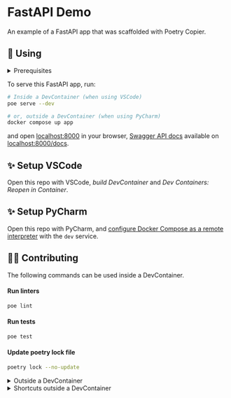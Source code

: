 # FastAPI Demo

An example of a FastAPI app that was scaffolded with Poetry Copier.

## 🚀 Using

<details>
<summary>Prerequisites</summary>

<details>
<summary>1. Install Docker</summary>

1. Go to [Docker](https://www.docker.com/get-started), download and install docker.
2. [Configure Docker to use the BuildKit build system](https://docs.docker.com/build/buildkit/#getting-started). On macOS and Windows, BuildKit is enabled by default in Docker Desktop.

</details>


</details>

To serve this FastAPI app, run:
```bash
# Inside a DevContainer (when using VSCode)
poe serve --dev
```
```bash
# or, outside a DevContainer (when using PyCharm)
docker compose up app
```
and open [localhost:8000](https://localhost:8000) in your browser, [Swagger API docs](https://swagger.io/) available on [localhost:8000/docs](https://localhost:8000/docs).


## ✨ Setup VSCode

Open this repo with VSCode, *build DevContainer* and *Dev Containers: Reopen in Container*.

## ✨ Setup PyCharm

Open this repo with PyCharm, and [configure Docker Compose as a remote interpreter](https://www.jetbrains.com/help/pycharm/using-docker-compose-as-a-remote-interpreter.html#docker-compose-remote) with the `dev` service.

## 🧑‍💻 Contributing

The following commands can be used inside a DevContainer.

#### Run linters
```bash
poe lint
```

#### Run tests
```bash
poe test
```

#### Update poetry lock file
```bash
poetry lock --no-update
```

<details>
<summary>Outside a DevContainer</summary>

1. Run linters
```bash
docker compose run devcontainer poe lint
```
2. Run tests
```bash
docker compose run devcontainer poe test
```
3. Update poetry lock file
```bash
docker compose run devcontainer poetry lock --no-update
# Update the docker image with the new lock file
docker compose build
```
4. Open a shell in docker
```bash
docker compose run devcontainer
```
</details>
<details>
<summary>Shortcuts outside a DevContainer</summary>

1. `make lint`
2. `make test`
3. `make lock`
4. `make shell`
</details>
